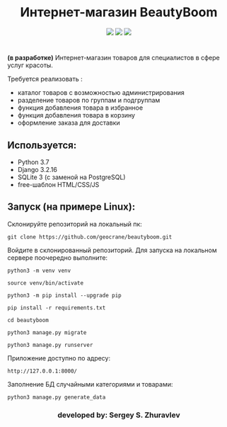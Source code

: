 <h1 align="center">Интернет-магазин BeautyBoom</h1>

<p align="center"><img src="https://img.shields.io/badge/made%20by-geocrane-green">
<img src=https://img.shields.io/badge/Python-%203.7-blue>
<img src=https://img.shields.io/badge/Django-%203.2.16-red>
</p>
<h1 align="center"></h1>

**(в разработке)**
Интернет-магазин товаров для специалистов в сфере услуг красоты.

Требуется реализовать :
- каталог товаров с возможностью администрирования
- разделение товаров по группам и подгруппам
- функция добавления товара в избранное
- функция добавления товара в корзину
- оформление заказа для доставки

## Используется:
- Python 3.7
- Django 3.2.16
- SQLite 3 (с заменой на PostgreSQL)
- free-шаблон HTML/CSS/JS

## Запуск (на примере Linux):
Cклонируйте репозиторий на локальный пк:
```
git clone https://github.com/geocrane/beautyboom.git
```
Войдите в склонированный репозиторий.
Для запуска на локальном сервере поочередно выполните:
```
python3 -m venv venv

source venv/bin/activate

python3 -m pip install --upgrade pip

pip install -r requirements.txt

cd beautyboom

python3 manage.py migrate

python3 manage.py runserver
```

Приложение доступно по адресу:
```
http://127.0.0.1:8000/
```

Заполнение БД случайными категориями и товарами:
```
python3 manage.py generate_data
```

<p></p>
<h3 align="center">developed by: Sergey S. Zhuravlev</h5>
